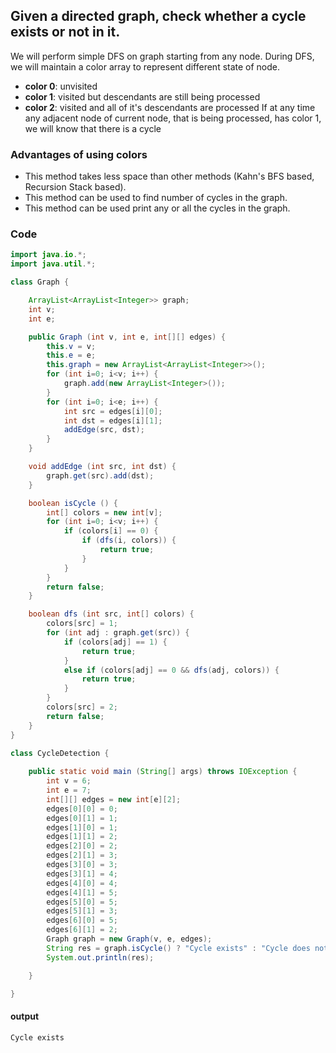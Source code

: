 ## Given a directed graph, check whether a cycle exists or not in it.
We will perform simple DFS on graph starting from any node. During DFS, we will maintain a color array to represent different state of node. 
  - **color 0**: unvisited
  - **color 1**: visited but descendants are still being processed
  - **color 2**: visited and all of it's descendants are processed
If at any time any adjacent node of current node, that is being processed, has color 1, we will know that there is a cycle

### Advantages of using colors
 - This method takes less space than other methods (Kahn's BFS based, Recursion Stack based).
 - This method can be used to find number of cycles in the graph.
 - This method can be used print any or all the cycles in the graph.
 
### Code
```java
import java.io.*;
import java.util.*;

class Graph {

	ArrayList<ArrayList<Integer>> graph;
	int v;
	int e;

	public Graph (int v, int e, int[][] edges) {
		this.v = v;
		this.e = e;
		this.graph = new ArrayList<ArrayList<Integer>>();
		for (int i=0; i<v; i++) {
			graph.add(new ArrayList<Integer>());
		}
		for (int i=0; i<e; i++) {
			int src = edges[i][0];
			int dst = edges[i][1];
			addEdge(src, dst);
		}
	}

	void addEdge (int src, int dst) {
		graph.get(src).add(dst);
	}

	boolean isCycle () {
		int[] colors = new int[v];
		for (int i=0; i<v; i++) {
			if (colors[i] == 0) {
				if (dfs(i, colors)) {
					return true;
				}
			}
		}
		return false;
	}

	boolean dfs (int src, int[] colors) {
		colors[src] = 1;
		for (int adj : graph.get(src)) {
			if (colors[adj] == 1) {
				return true;
			}
			else if (colors[adj] == 0 && dfs(adj, colors)) {
				return true;
			}
		}
		colors[src] = 2;
		return false;
	}
}

class CycleDetection {
	
	public static void main (String[] args) throws IOException {
		int v = 6;
		int e = 7;
		int[][] edges = new int[e][2];
		edges[0][0] = 0;
		edges[0][1] = 1;
		edges[1][0] = 1;
		edges[1][1] = 2;
		edges[2][0] = 2;
		edges[2][1] = 3;
		edges[3][0] = 3;
		edges[3][1] = 4;
		edges[4][0] = 4;
		edges[4][1] = 5;
		edges[5][0] = 5;
		edges[5][1] = 3;
		edges[6][0] = 5;
		edges[6][1] = 2;
		Graph graph = new Graph(v, e, edges);
		String res = graph.isCycle() ? "Cycle exists" : "Cycle does not exist";
		System.out.println(res);

	}

}
```

#### output
```
Cycle exists
```
